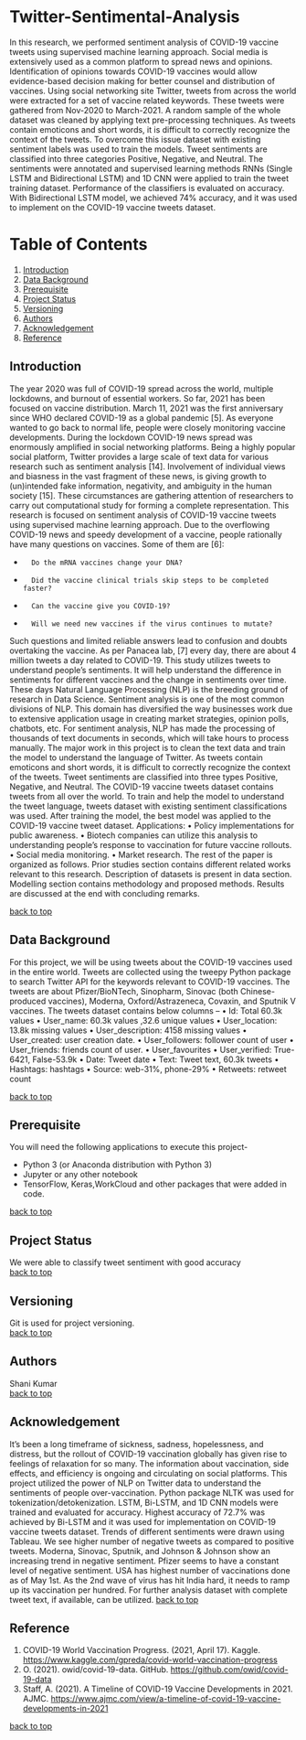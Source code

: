 # Twitter-Sentimental-Analysis
In this research, we performed sentiment analysis of COVID-19 vaccine tweets using supervised machine learning approach. Social media is extensively used as a common platform to spread news and opinions. Identification of opinions towards COVID-19 vaccines would allow evidence-based decision making for better counsel and distribution of vaccines. Using social networking site Twitter, tweets from across the world were extracted for a set of vaccine related keywords. These tweets were gathered from Nov-2020 to March-2021. A random sample of the whole dataset was cleaned by applying text pre-processing techniques. As tweets contain emoticons and short words, it is difficult to correctly recognize the context of the tweets. To overcome this issue dataset with existing sentiment labels was used to train the models. Tweet sentiments are classified into three categories Positive, Negative, and Neutral. The sentiments were annotated and supervised learning methods RNNs (Single LSTM and Bidirectional LSTM) and 1D CNN were applied to train the tweet training dataset. Performance of the classifiers is evaluated on accuracy. With Bidirectional LSTM model, we achieved 74% accuracy, and it was used to implement on the COVID-19 vaccine tweets dataset.

# Table of Contents
1. [Introduction](#introduction)
2. [Data Background](#data-background)
3. [Prerequisite](#prerequisite)
4. [Project Status](#project-status)
5. [Versioning](#versioning)
6. [Authors](#authors)
7. [Acknowledgement](#acknowledgement)
8. [Reference](#reference)

## Introduction
The year 2020 was full of COVID-19 spread across the world, multiple lockdowns, and burnout of essential workers. So far, 2021 has been focused on vaccine distribution. March 11, 2021 was the first anniversary since WHO declared COVID-19 as a global pandemic [5]. As everyone wanted to go back to normal life, people were closely monitoring vaccine developments. During the lockdown COVID-19 news spread was enormously amplified in social networking platforms. Being a highly popular social platform, Twitter provides a large scale of text data for various research such as sentiment analysis [14]. Involvement of individual views and biasness in the vast fragment of these news, is giving growth to (un)intended fake information, negativity, and ambiguity in the human society [15]. These circumstances are gathering attention of researchers to carry out computational study for forming a complete representation. This research is focused on sentiment analysis of COVID-19 vaccine tweets using supervised machine learning approach. Due to the overflowing COVID-19 news and speedy development of a vaccine, people rationally have many questions on vaccines. Some of them are [6]:
-       Do the mRNA vaccines change your DNA? 
-       Did the vaccine clinical trials skip steps to be completed faster? 
-       Can the vaccine give you COVID-19? 
-       Will we need new vaccines if the virus continues to mutate?
Such questions and limited reliable answers lead to confusion and doubts overtaking the vaccine. As per Panacea lab, [7] every day, there are about 4 million tweets a day related to COVID-19. This study utilizes tweets to understand people’s sentiments. It will help understand the difference in sentiments for different vaccines and the change in sentiments over time. 
These days Natural Language Processing (NLP) is the breeding ground of research in Data Science. Sentiment analysis is one of the most common divisions of NLP. This domain has diversified the way businesses work due to extensive application usage in creating market strategies, opinion polls, chatbots, etc. For sentiment analysis, NLP has made the processing of thousands of text documents in seconds, which will take hours to process manually. The major work in this project is to clean the text data and train the model to understand the language of Twitter. As tweets contain emoticons and short words, it is difficult to correctly recognize the context of the tweets. Tweet sentiments are classified into three types Positive, Negative, and Neutral. The COVID-19 vaccine tweets dataset contains tweets from all over the world. To train and help the model to understand the tweet language, tweets dataset with existing sentiment classifications was used. After training the model, the best model was applied to the COVID-19 vaccine tweet dataset.
Applications:
•	Policy implementations for public awareness.
•	Biotech companies can utilize this analysis to understanding people’s response to vaccination for future vaccine rollouts. 
•	Social media monitoring.
•	Market research.
The rest of the paper is organized as follows. Prior studies section contains different related works relevant to this research. Description of datasets is present in data section. Modelling section contains methodology and proposed methods. Results are discussed at the end with concluding remarks.


[back to top](#table-of-contents)
## Data Background
For this project, we will be using tweets about the COVID-19 vaccines used in the entire world. Tweets are collected using the tweepy Python package to search Twitter API for the keywords relevant to COVID-19 vaccines. The tweets are about Pfizer/BioNTech, Sinopharm, Sinovac (both Chinese-produced vaccines), Moderna, Oxford/Astrazeneca, Covaxin, and Sputnik V vaccines. 
The tweets dataset contains below columns –
•	Id: 		Total 60.3k values
•	User_name: 	60.3k values ,32.6 unique values
•	User_location: 	13.8k missing values
•	User_description: 4158 missing values
•	User_created: 	user creation date.
•	User_followers:	follower count of user
•	User_friends: 	friends count of user.
•	User_favourites
•	User_verified: 	True-6421, False-53.9k
•	Date: 		Tweet date
•	Text: 		Tweet text, 60.3k tweets
•	Hashtags: 	hashtags
•	Source: 		web-31%, phone-29%
•	Retweets: 	retweet count


[back to top](#table-of-contents)
## Prerequisite
You will need the following applications to execute this project-

* Python 3 (or Anaconda distribution with Python 3)
* Jupyter or any other notebook
* TensorFlow, Keras,WorkCloud and other packages that were added in code.

[back to top](#table-of-contents)

## Project Status
We were able to classify tweet sentiment with good accuracy \
[back to top](#table-of-contents)

## Versioning
Git is used for project versioning. \
[back to top](#table-of-contents)

## Authors
Shani Kumar \
[back to top](#table-of-contents)

## Acknowledgement
It’s been a long timeframe of sickness, sadness, hopelessness, and distress, but the rollout of COVID-19 vaccination globally has given rise to feelings of relaxation for so many. The information about vaccination, side effects, and efficiency is ongoing and circulating on social platforms. This project utilized the power of NLP on Twitter data to understand the sentiments of people over-vaccination. Python package NLTK was used for tokenization/detokenization. LSTM, Bi-LSTM, and 1D CNN models were trained and evaluated for accuracy. Highest accuracy of 72.7% was achieved by Bi-LSTM and it was used for implementation on COVID-19 vaccine tweets dataset. Trends of different sentiments were drawn using Tableau. We see higher number of negative tweets as compared to positive tweets. Moderna, Sinovac, Sputnik, and Johnson & Johnson show an increasing trend in negative sentiment. Pfizer seems to have a constant level of negative sentiment. USA has highest number of vaccinations done as of May 1st. As the 2nd wave of virus has hit India hard, it needs to ramp up its vaccination per hundred. For further analysis dataset with complete tweet text, if available, can be utilized.
[back to top](#table-of-contents)

## Reference
1.	COVID-19 World Vaccination Progress. (2021, April 17). Kaggle. https://www.kaggle.com/gpreda/covid-world-vaccination-progress
2.	O. (2021). owid/covid-19-data. GitHub. https://github.com/owid/covid-19-data
3.	Staff, A. (2021). A Timeline of COVID-19 Vaccine Developments in 2021. AJMC. https://www.ajmc.com/view/a-timeline-of-covid-19-vaccine-developments-in-2021

[back to top](#table-of-contents)
